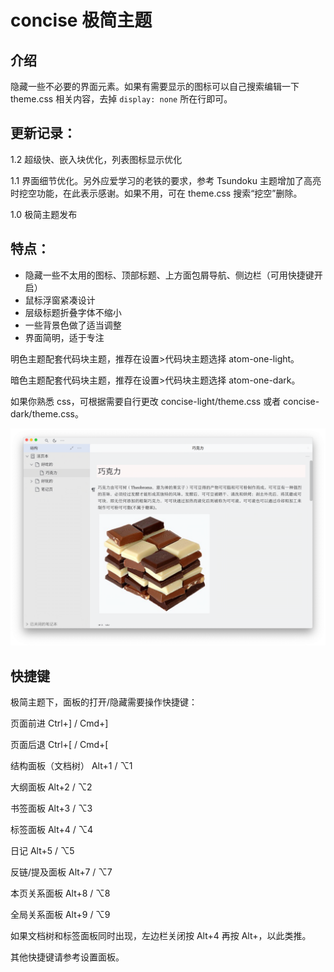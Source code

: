 # concise 极简主题

## 介绍

隐藏一些不必要的界面元素。如果有需要显示的图标可以自己搜索编辑一下 theme.css 相关内容，去掉 `display: none` 所在行即可。

## 更新记录：

1.2 超级快、嵌入块优化，列表图标显示优化

1.1 界面细节优化。另外应爱学习的老铁的要求，参考 Tsundoku 主题增加了高亮时挖空功能，在此表示感谢。如果不用，可在 theme.css 搜索“挖空”删除。

1.0 极简主题发布

## 特点：

* 隐藏一些不太用的图标、顶部标题、上方面包屑导航、侧边栏（可用快捷键开启）
* 鼠标浮窗紧凑设计
* 层级标题折叠字体不缩小
* 一些背景色做了适当调整
* 界面简明，适于专注

明色主题配套代码块主题，推荐在设置>代码块主题选择 atom-one-light。

暗色主题配套代码块主题，推荐在设置>代码块主题选择 atom-one-dark。

如果你熟悉 css，可根据需要自行更改 concise-light/theme.css 或者 concise-dark/theme.css。

![preview](preview.png)

## 快捷键

极简主题下，面板的打开/隐藏需要操作快捷键：

页面前进 Ctrl+] / Cmd+]

页面后退 Ctrl+[ / Cmd+[

结构面板（文档树） Alt+1 / ⌥1

大纲面板 Alt+2 / ⌥2

书签面板 Alt+3 / ⌥3

标签面板 Alt+4 / ⌥4

日记 Alt+5 / ⌥5

反链/提及面板 Alt+7 / ⌥7

本页关系面板 Alt+8 / ⌥8

全局关系面板 Alt+9 / ⌥9



如果文档树和标签面板同时出现，左边栏关闭按 Alt+4 再按 Alt+，以此类推。

其他快捷键请参考设置面板。











